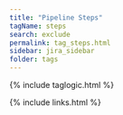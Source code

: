 ```yaml
---
title: "Pipeline Steps"
tagName: steps
search: exclude
permalink: tag_steps.html
sidebar: jira_sidebar
folder: tags
---
```

{% include taglogic.html %}

{% include links.html %}
